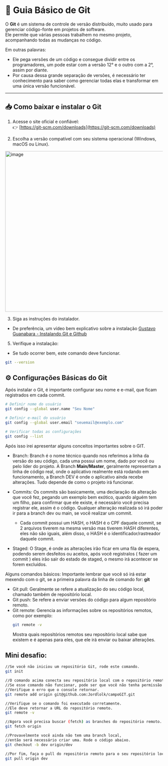# 🌱 Guia Básico de Git

O **Git** é um sistema de controle de versão distribuído, muito usado para gerenciar código-fonte em projetos de software.  
Ele permite que várias pessoas trabalhem no mesmo projeto, acompanhando todas as mudanças no código.

Em outras palavras:
- Ele pega versões de um código e consegue dividir entre os programadores, um pode estar com a versão 12° e o outro com a 2°, assim por diante.
- Por causa dessa grande separação de versões, é necessário ter conhecimento para saber como gerenciar todas elas e transformar em uma única versão funcionável.

---

## 📥 Como baixar e instalar o Git

1. Acesse o site oficial e confiável:  
   👉 [https://git-scm.com/downloads](https://git-scm.com/downloads)

2. Escolha a versão compatível com seu sistema operacional (Windows, macOS ou Linux).

<img width="1322" height="514" alt="image" src="https://github.com/user-attachments/assets/d4bb7cc9-6fa3-414d-ab5c-39081042554a" />

3. Siga as instruções do instalador.
- De preferência, um vídeo bem explicativo sobre a instalação
[Gustavo Guanabara - Instalando Git e Github](https://youtu.be/NgWExh3bswg?si=3baPDZ6zOd1kO50g)
5. Verifique a instalação:
  - Se tudo ocorrer bem, este comando deve funcionar.
   ```bash
   git --version
   ````
## ⚙️ Configurações Básicas do Git

Após instalar o Git, é importante configurar seu nome e e-mail, que ficam registrados em cada commit.

```bash
# Definir nome do usuário
git config --global user.name "Seu Nome"

# Definir e-mail do usuário
git config --global user.email "seuemail@exemplo.com"

# Verificar todas as configurações
git config --list
````
Após isso irei apresentar alguns conceitos importantes sobre o GIT.

- Branch: Branch é o nome técnico quando nos referimos a linha da versão do seu código, cada uma possui um nome, dado por você ou pelo líder do projeto. A Branch **Main/Master**, geralmente representam a linha de código real, onde o aplicativo realmente está rodando em funcionamento, a Branch DEV é onde o aplicativo ainda recebe alterações. Tudo depende de como o projeto irá funcionar.

- Commits: Os commits são basicamente, uma declaração da alteração que você fez, pegando um exemplo bem exótico, quando alguém tem um filho, para confirmar que ele existe, é necessário você precisa registrar ele, assim é o código. Qualquer alteração realizada só irá poder ir para a branch dev ou main, se você realizar um commit.
   - Cada commit possui um HASH, o HASH é o CPF daquele commit, se 2 arquivos tiverem na mesma versão mas tiverem HASH diferentes, eles não são iguais, além disso, o HASH é o identificador/rastreador daquele commit.
- Staged: O Stage, é onde as alterações irão ficar em uma fila de espera, podendo serem desfeitos ou aceitos, após você registralos ( fazer um commit ) eles irão sair do estado de staged, o mesmo irá acontecer se forem excluídos.

Alguns comandos básicos:
 Importante lembrar que você só irá estar mexendo com o git, se a primeira palavra da linha de comando for: **git**
- Git pull: Geralmente se refere a atualização do seu código local, chamado também de repositório local.
- Git push: Se refere a enviar versões do código para algum repositório remoto.
- Git remote: Gerencia as informações sobre os repositórios remotos, como por exemplo:
  ````bash
  git remote -v
  ````
  Mostra quais repositórios remotos seu repositório local sabe que existem e é apenas para eles, que ele irá enviar ou baixar alterações.

## Mini desafio:
````bash
//Se você não iniciou um repositório Git, rode este comando.
git init

//O comando acima conecta seu repositório local com o repositório remoto.
//Se esse comando não funcionar, pode ser que você não tenha permissão para executá-lo. 
//Verifique o erro que o console retornar.
git remote add origin git@github.com:Jordlolk/campoGIT.git

//Verifique se o comando foi executado corretamente.
//Ele deve retornar a URL do repositório remoto.
git remote -v

//Agora você precisa buscar (fetch) as branches do repositório remoto.
git fetch origin

//Provavelmente você ainda não tem uma branch local, 
//então será necessário criar uma. Rode o código abaixo.
git checkout -b dev origin/dev

//Por fim, faça o pull do repositório remoto para o seu repositório local usando este comando.
git pull origin dev
````
